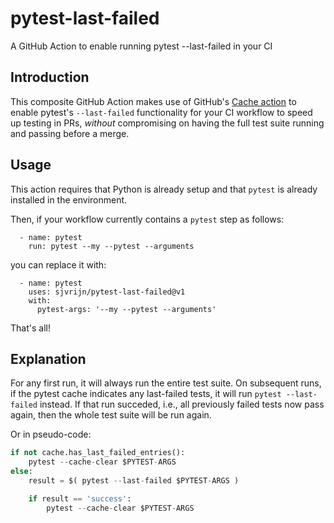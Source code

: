 # pytest-last-failed
A GitHub Action to enable running pytest --last-failed in your CI

## Introduction
This composite GitHub Action makes use of GitHub's [Cache action] to enable
pytest's `--last-failed` functionality for your CI workflow to speed up testing
in PRs, _without_ compromising on having the full test suite running and passing
before a merge.

## Usage
This action requires that Python is already setup and that `pytest` is already
installed in the environment.

Then, if your workflow currently contains a `pytest` step as follows:
```
  - name: pytest
    run: pytest --my --pytest --arguments
```

you can replace it with:
```
  - name: pytest
    uses: sjvrijn/pytest-last-failed@v1
    with:
      pytest-args: '--my --pytest --arguments'
```

That's all!

## Explanation
For any first run, it will always run the entire test suite. On subsequent runs,
if the pytest cache indicates any last-failed tests, it will run `pytest
--last-failed` instead. If that run succeded, i.e., all previously failed tests
now pass again, then the whole test suite will be run again.

Or in pseudo-code:
```python
if not cache.has_last_failed_entries():
    pytest --cache-clear $PYTEST-ARGS
else:
    result = $( pytest --last-failed $PYTEST-ARGS )

    if result == 'success':
        pytest --cache-clear $PYTEST-ARGS
```


[Cache action]: https://github.com/actions/cache
